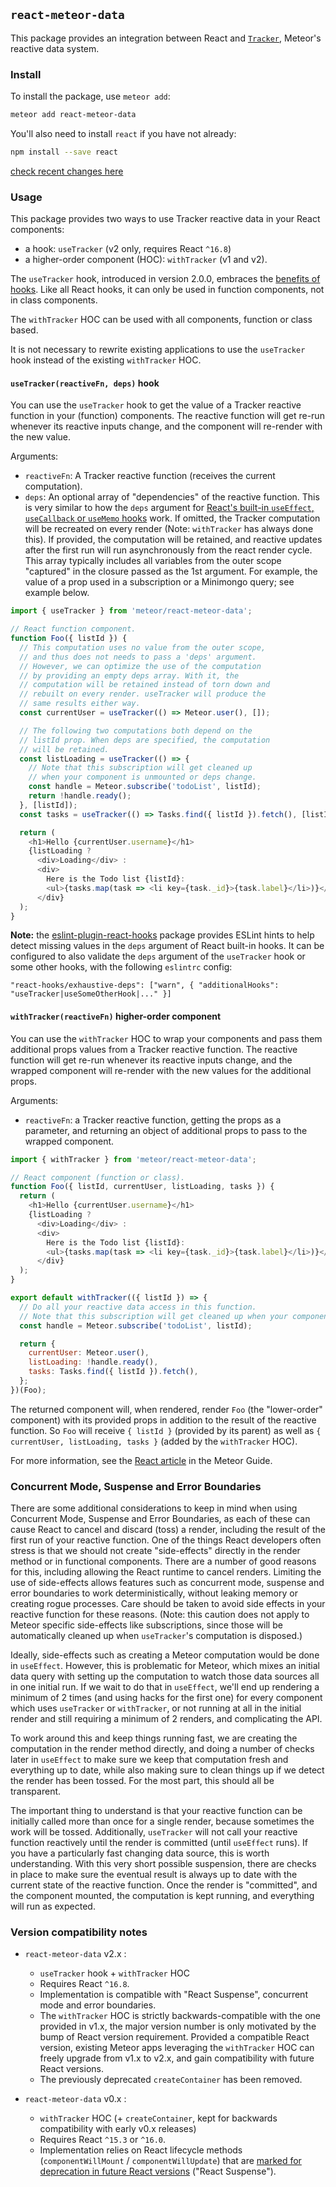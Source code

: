 ## `react-meteor-data`

This package provides an integration between React and [`Tracker`](https://atmospherejs.com/meteor/tracker), Meteor's reactive data system.

### Install

To install the package, use `meteor add`:

```bash
meteor add react-meteor-data
```

You'll also need to install `react` if you have not already:

```bash
npm install --save react
```

[check recent changes here](./CHANGELOG.md)

### Usage

This package provides two ways to use Tracker reactive data in your React components:
- a hook: `useTracker` (v2 only, requires React `^16.8`)
- a higher-order component (HOC): `withTracker` (v1 and v2).

The `useTracker` hook, introduced in version 2.0.0, embraces the [benefits of hooks](https://reactjs.org/docs/hooks-faq.html). Like all React hooks, it can only be used in function components, not in class components.

The `withTracker` HOC can be used with all components, function or class based.

It is not necessary to rewrite existing applications to use the `useTracker` hook instead of the existing `withTracker` HOC.

#### `useTracker(reactiveFn, deps)` hook

You can use the `useTracker` hook to get the value of a Tracker reactive function in your (function) components. The reactive function will get re-run whenever its reactive inputs change, and the component will re-render with the new value.

Arguments:
- `reactiveFn`: A Tracker reactive function (receives the current computation).
- `deps`: An optional array of "dependencies" of the reactive function. This is very similar to how the `deps` argument for [React's built-in `useEffect`, `useCallback` or `useMemo` hooks](https://reactjs.org/docs/hooks-reference.html) work. If omitted, the Tracker computation will be recreated on every render (Note: `withTracker` has always done this). If provided, the computation will be retained, and reactive updates after the first run will run asynchronously from the react render cycle. This array typically includes all variables from the outer scope "captured" in the closure passed as the 1st argument. For example, the value of a prop used in a subscription or a Minimongo query; see example below.

```js
import { useTracker } from 'meteor/react-meteor-data';

// React function component.
function Foo({ listId }) {
  // This computation uses no value from the outer scope,
  // and thus does not needs to pass a 'deps' argument.
  // However, we can optimize the use of the computation
  // by providing an empty deps array. With it, the
  // computation will be retained instead of torn down and
  // rebuilt on every render. useTracker will produce the
  // same results either way.
  const currentUser = useTracker(() => Meteor.user(), []);

  // The following two computations both depend on the
  // listId prop. When deps are specified, the computation
  // will be retained.
  const listLoading = useTracker(() => {
    // Note that this subscription will get cleaned up
    // when your component is unmounted or deps change.
    const handle = Meteor.subscribe('todoList', listId);
    return !handle.ready();
  }, [listId]);
  const tasks = useTracker(() => Tasks.find({ listId }).fetch(), [listId]);

  return (
    <h1>Hello {currentUser.username}</h1>
    {listLoading ?
      <div>Loading</div> :
      <div>
        Here is the Todo list {listId}:
        <ul>{tasks.map(task => <li key={task._id}>{task.label}</li>)}</ul>
      </div}
  );
}
```

**Note:** the [eslint-plugin-react-hooks](https://www.npmjs.com/package/eslint-plugin-react-hooks) package provides ESLint hints to help detect missing values in the `deps` argument of React built-in hooks. It can be configured to also validate the `deps` argument of the `useTracker` hook or some other hooks, with the following `eslintrc` config:

```
"react-hooks/exhaustive-deps": ["warn", { "additionalHooks": "useTracker|useSomeOtherHook|..." }]
```

#### `withTracker(reactiveFn)` higher-order component

You can use the `withTracker` HOC to wrap your components and pass them additional props values from a Tracker reactive function. The reactive function will get re-run whenever its reactive inputs change, and the wrapped component will re-render with the new values for the additional props.

Arguments:
- `reactiveFn`: a Tracker reactive function, getting the props as a parameter, and returning an object of additional props to pass to the wrapped component.

```js
import { withTracker } from 'meteor/react-meteor-data';

// React component (function or class).
function Foo({ listId, currentUser, listLoading, tasks }) {
  return (
    <h1>Hello {currentUser.username}</h1>
    {listLoading ?
      <div>Loading</div> :
      <div>
        Here is the Todo list {listId}:
        <ul>{tasks.map(task => <li key={task._id}>{task.label}</li>)}</ul>
      </div}
  );
}

export default withTracker(({ listId }) => {
  // Do all your reactive data access in this function.
  // Note that this subscription will get cleaned up when your component is unmounted
  const handle = Meteor.subscribe('todoList', listId);

  return {
    currentUser: Meteor.user(),
    listLoading: !handle.ready(),
    tasks: Tasks.find({ listId }).fetch(),
  };
})(Foo);
```

The returned component will, when rendered, render `Foo` (the "lower-order" component) with its provided props in addition to the result of the reactive function. So `Foo` will receive `{ listId }` (provided by its parent) as well as `{ currentUser, listLoading, tasks }` (added by the `withTracker` HOC).

For more information, see the [React article](http://guide.meteor.com/react.html) in the Meteor Guide.

### Concurrent Mode, Suspense and Error Boundaries

There are some additional considerations to keep in mind when using Concurrent Mode, Suspense and Error Boundaries, as each of these can cause React to cancel and discard (toss) a render, including the result of the first run of your reactive function. One of the things React developers often stress is that we should not create "side-effects" directly in the render method or in functional components. There are a number of good reasons for this, including allowing the React runtime to cancel renders. Limiting the use of side-effects allows features such as concurrent mode, suspense and error boundaries to work deterministically, without leaking memory or creating rogue processes. Care should be taken to avoid side effects in your reactive function for these reasons. (Note: this caution does not apply to Meteor specific side-effects like subscriptions, since those will be automatically cleaned up when `useTracker`'s computation is disposed.)

Ideally, side-effects such as creating a Meteor computation would be done in `useEffect`. However, this is problematic for Meteor, which mixes an initial data query with setting up the computation to watch those data sources all in one initial run. If we wait to do that in `useEffect`, we'll end up rendering a minimum of 2 times (and using hacks for the first one) for every component which uses `useTracker` or `withTracker`, or not running at all in the initial render and still requiring a minimum of 2 renders, and complicating the API.

To work around this and keep things running fast, we are creating the computation in the render method directly, and doing a number of checks later in `useEffect` to make sure we keep that computation fresh and everything up to date, while also making sure to clean things up if we detect the render has been tossed. For the most part, this should all be transparent.

The important thing to understand is that your reactive function can be initially called more than once for a single render, because sometimes the work will be tossed. Additionally, `useTracker` will not call your reactive function reactively until the render is committed (until `useEffect` runs). If you have a particularly fast changing data source, this is worth understanding. With this very short possible suspension, there are checks in place to make sure the eventual result is always up to date with the current state of the reactive function. Once the render is "committed", and the component mounted, the computation is kept running, and everything will run as expected.

### Version compatibility notes

- `react-meteor-data` v2.x :
  - `useTracker` hook + `withTracker` HOC
  - Requires React `^16.8`.
  - Implementation is compatible with "React Suspense", concurrent mode and error boundaries.
  - The `withTracker` HOC is strictly backwards-compatible with the one provided in v1.x, the major version number is only motivated by the bump of React version requirement. Provided a compatible React version, existing Meteor apps leveraging the `withTracker` HOC can freely upgrade from v1.x to v2.x, and gain compatibility with future React versions.
  - The previously deprecated `createContainer` has been removed.

- `react-meteor-data` v0.x :
  - `withTracker` HOC (+ `createContainer`, kept for backwards compatibility with early v0.x releases)
  - Requires React `^15.3` or `^16.0`.
  - Implementation relies on React lifecycle methods (`componentWillMount` / `componentWillUpdate`) that are [marked for deprecation in future React versions](https://reactjs.org/blog/2018/03/29/react-v-16-3.html#component-lifecycle-changes) ("React Suspense").
